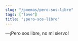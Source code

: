 ```yaml
---
slug: "/poemas/pero-sos-libre"
tags: ["love"]
title: "¡pero-sos-libre"
---
```

—¡Pero sos libre, no mi siervo!